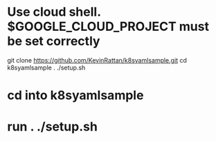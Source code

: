 # Use cloud shell. $GOOGLE_CLOUD_PROJECT must be set correctly

git clone https://github.com/KevinRattan/k8syamlsample.git
cd k8syamlsample
. ./setup.sh

# cd into k8syamlsample

# run . ./setup.sh